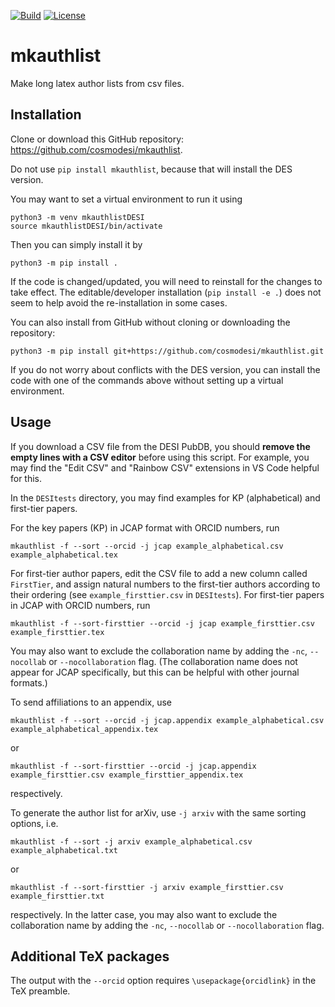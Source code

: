 [![Build](https://github.com/cosmodesi/mkauthlist/actions/workflows/python-package.yml/badge.svg)](https://github.com/cosmodesi/mkauthlist/actions/workflows/python-package.yml)
[![License](https://img.shields.io/badge/license-MIT-blue.svg)](../../)

mkauthlist
==========

Make long latex author lists from csv files.

Installation
------------

Clone or download this GitHub repository: <https://github.com/cosmodesi/mkauthlist>.

Do not use `pip install mkauthlist`, because that will install the DES version.

You may want to set a virtual environment to run it using

```shell
python3 -m venv mkauthlistDESI
source mkauthlistDESI/bin/activate
```

Then you can simply install it by

```shell
python3 -m pip install .
```
If the code is changed/updated, you will need to reinstall for the changes to take effect.
The editable/developer installation (`pip install -e .`) does not seem to help avoid the re-installation in some cases.

You can also install from GitHub without cloning or downloading the repository:

```shell
python3 -m pip install git+https://github.com/cosmodesi/mkauthlist.git
```

If you do not worry about conflicts with the DES version, you can install the code with one of the commands above without setting up a virtual environment.

Usage
-----

If you download a CSV file from the DESI PubDB, you should **remove the empty lines with a CSV editor** before using this script.
For example, you may find the "Edit CSV" and "Rainbow CSV" extensions in VS Code helpful for this.

In the `DESItests` directory, you may find examples for KP (alphabetical) and first-tier papers.

For the key papers (KP) in JCAP format with ORCID numbers, run

```shell
mkauthlist -f --sort --orcid -j jcap example_alphabetical.csv example_alphabetical.tex
```

For first-tier author papers, edit the CSV file to add a new column called `FirstTier`, and assign natural numbers to the first-tier authors according to their ordering (see `example_firsttier.csv` in `DESItests`).
For first-tier papers in JCAP with ORCID numbers, run

```shell
mkauthlist -f --sort-firsttier --orcid -j jcap example_firsttier.csv example_firsttier.tex
```

You may also want to exclude the collaboration name by adding the `-nc`, `--nocollab` or `--nocollaboration` flag.
(The collaboration name does not appear for JCAP specifically, but this can be helpful with other journal formats.)

To send affiliations to an appendix, use
```shell
mkauthlist -f --sort --orcid -j jcap.appendix example_alphabetical.csv example_alphabetical_appendix.tex
```
or
```shell
mkauthlist -f --sort-firsttier --orcid -j jcap.appendix example_firsttier.csv example_firsttier_appendix.tex
```
respectively.

To generate the author list for arXiv, use `-j arxiv` with the same sorting options, i.e.
```shell
mkauthlist -f --sort -j arxiv example_alphabetical.csv example_alphabetical.txt
```
or
```shell
mkauthlist -f --sort-firsttier -j arxiv example_firsttier.csv example_firsttier.txt
```
respectively.
In the latter case, you may also want to exclude the collaboration name by adding the `-nc`, `--nocollab` or `--nocollaboration` flag.

Additional TeX packages
-----
The output with the `--orcid` option requires `\usepackage{orcidlink}` in the TeX preamble.


